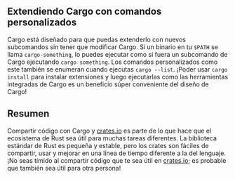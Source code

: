 ## Extendiendo Cargo con comandos personalizados

Cargo está diseñado para que puedas extenderlo con nuevos subcomandos sin tener
que modificar Cargo. Si un binario en tu `$PATH` se llama `cargo-something`, lo
puedes ejecutar como si fuera un subcomando de Cargo ejecutando `cargo
something`. Los comandos personalizados como este también se enumeran cuando
ejecutas `cargo --list`. ¡Poder usar `cargo install` para instalar extensiones y
luego ejecutarlas como las herramientas integradas de Cargo es un beneficio
súper conveniente del diseño de Cargo!

## Resumen

Compartir código con Cargo y [crates.io](https://crates.io/)<!-- ignore --> es
parte de lo que hace que el ecosistema de Rust sea útil para muchas tareas
diferentes. La biblioteca estándar de Rust es pequeña y estable, pero los crates
son fáciles de compartir, usar y mejorar en una línea de tiempo diferente a la
del lenguaje. ¡No seas tímido al compartir código que te sea útil en
[crates.io](https://crates.io/)<!-- ignore -->; es probable que también sea útil
para otra persona!
